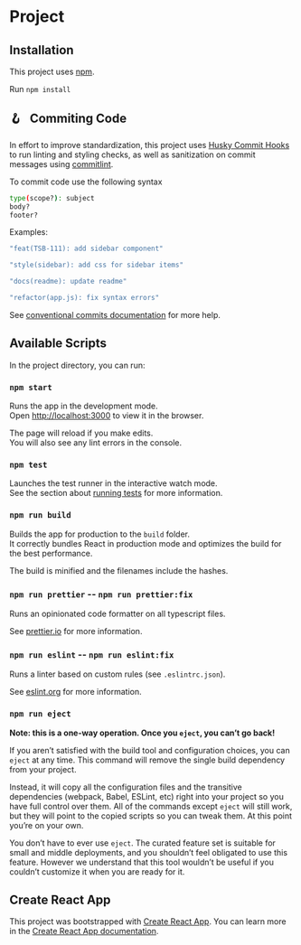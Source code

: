 
# Project

## Installation
This project uses [npm](https://www.npmjs.com/). 

Run `npm install`


## 🪝 &nbsp; Commiting Code

In effort to improve standardization, this project uses [Husky Commit Hooks](https://typicode.github.io/husky/#/) to run linting and styling checks, as well as sanitization on commit messages using [commitlint](https://commitlint.js.org/#/).

To commit code use the following syntax 
```bash
type(scope?): subject
body?
footer?
```
Examples:
```bash
"feat(TSB-111): add sidebar component"
```
```bash
"style(sidebar): add css for sidebar items"
```
```bash
"docs(readme): update readme"
```
```bash
"refactor(app.js): fix syntax errors"
```
See [conventional commits documentation](https://www.conventionalcommits.org/en/v1.0.0/#specification) for more help.


## Available Scripts

In the project directory, you can run:

### `npm start`

Runs the app in the development mode.<br />
Open [http://localhost:3000](http://localhost:3000) to view it in the browser.

The page will reload if you make edits.<br />
You will also see any lint errors in the console.

### `npm test`

Launches the test runner in the interactive watch mode.<br />
See the section about [running tests](https://facebook.github.io/create-react-app/docs/running-tests) for more information.

### `npm run build`

Builds the app for production to the `build` folder.<br />
It correctly bundles React in production mode and optimizes the build for the best performance.

The build is minified and the filenames include the hashes.<br />

### `npm run prettier` -- `npm run prettier:fix`

Runs an opinionated code formatter on all typescript files.

See [prettier.io](https://prettier.io/) for more information.

### `npm run eslint` -- `npm run eslint:fix`

Runs a linter based on custom rules (see `.eslintrc.json`).

See [eslint.org](https://eslint.org/) for more information.

### `npm run eject`

**Note: this is a one-way operation. Once you `eject`, you can’t go back!**

If you aren’t satisfied with the build tool and configuration choices, you can `eject` at any time. This command will remove the single build dependency from your project.

Instead, it will copy all the configuration files and the transitive dependencies (webpack, Babel, ESLint, etc) right into your project so you have full control over them. All of the commands except `eject` will still work, but they will point to the copied scripts so you can tweak them. At this point you’re on your own.

You don’t have to ever use `eject`. The curated feature set is suitable for small and middle deployments, and you shouldn’t feel obligated to use this feature. However we understand that this tool wouldn’t be useful if you couldn’t customize it when you are ready for it.

## Create React App
This project was bootstrapped with [Create React App](https://github.com/facebook/create-react-app). You can learn more in the [Create React App documentation](https://facebook.github.io/create-react-app/docs/getting-started).
